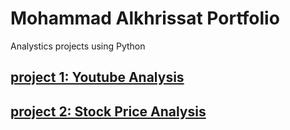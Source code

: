 # Mohammad Alkhrissat Portfolio
Analystics projects using Python 

## [project 1: Youtube Analysis](https://github.com/mohammadkhresat/Mohammad_Portfolio/blob/main/youtube_analysis.ipynb)

## [project 2: Stock Price Analysis](https://github.com/mohammadkhresat/mohammad-portfolio/blob/main/stock%20price%20MK.ipynb)


